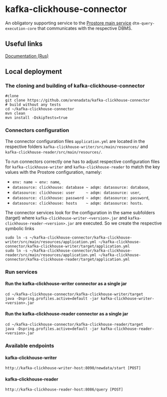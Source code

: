 # kafka-clickhouse-connector
An obligatory supporting service to the [Prostore main service](https://github.com/arenadata/prostore) `dtm-query-execution-core` that
communicates with the respective DBMS.

## Useful links
[Documentation (Rus)](https://arenadata.github.io/docs_prostore/getting_started/getting_started.html)

## Local deployment

### The cloning and building of kafka-clickhouse-connector
```shell script
#clone
git clone https://github.com/arenadata/kafka-clickhouse-connector
# build without any tests 
cd ~/kafka-clickhouse-connector
mvn clean
mvn install -DskipTests=true
```

### Connectors configuration
The connector configuration files `application.yml` are located in the respective folders
`kafka-clickhouse-writer/src/main/resources/` and `kafka-clickhouse-reader/src/main/resources/`.

To run connectors correctly one has to adjust respective configuration files for `kafka-clickhouse-writer` and `kafka-clickhouse-reader` to match the key values with the Prostore configuration, namely:
-    `env: name ~ env: name`,
-    `datasource: clickhouse: database ~ adqm: datasource: database`,
-    `datasource: clickhouse: user     ~ adqm: datasource: user`,
-    `datasource: clickhouse: password ~ adqm: datasource: password`,
-    `datasource: clickhouse: hosts    ~ adqm: datasource: hosts`.

The connector services look for the configuration in the same subfolders (target) where `kafka-clickhouse-writer-<version>.jar` and `kafka-clickhouse-reader-<version>.jar` are executed.
So we create the respective symbolic links
```shell script
sudo ln -s ~/kafka-clickhouse-connector/kafka-clickhouse-writer/src/main/resources/application.yml ~/kafka-clickhouse-connector/kafka-clickhouse-writer/target/application.yml
sudo ln -s ~/kafka-clickhouse-connector/kafka-clickhouse-reader/src/main/resources/application.yml ~/kafka-clickhouse-connector/kafka-clickhouse-reader/target/application.yml
```

### Run services
#### Run the kafka-clickhouse-writer connector as a single jar
```shell script
cd ~/kafka-clickhouse-connector/kafka-clickhouse-writer/target
java -Dspring.profiles.active=default -jar kafka-clickhouse-writer-<version>.jar
```
#### Run the kafka-clickhouse-reader connector as a single jar
```shell script
cd ~/kafka-clickhouse-connector/kafka-clickhouse-reader/target
java -Dspring.profiles.active=default -jar kafka-clickhouse-reader-<version>.jar
```

### Available endpoints
#### kafka-clickhouse-writer
```shell script
http://kafka-clickhouse-writer-host:8090/newdata/start [POST]
```

#### kafka-clickhouse-reader
```shell script
http://kafka-clickhouse-reader-host:8086/query [POST]
```
